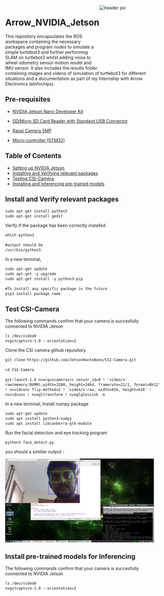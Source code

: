 <img src="https://github.com/AkshayLaddha943/Arrow_SensorFusion_turtlebot3/blob/main/Arrow.png" align="right" height="200" width="200" alt="header pic"/>

# Arrow_NVIDIA_Jetson

This repository encapsulates the ROS workspace containing the necessary packages and program nodes to simulate a simple turtlebot3 and further performing SLAM on turtlebot3 whilst adding noise to wheel odometry sensor motion model and IMU sensor. It also includes the results folder containing images and videos of simulation of turtlebot3 for different situations and a documentation as part of my Internship with Arrow Electronics (eInfochips).


## Pre-requisites

- [NVIDIA Jetson Nano Developer Kit](https://www.amazon.com/NVIDIA-Jetson-Nano-Developer-945-13450-0000-100/dp/B084DSDDLT?&linkCode=sl1&tag=visahuntercom-20&linkId=99ff9fe802cbd2869de7aea4cd737eb3&language=en_US&ref_=as_li_ss_tl)

- [SD/Micro SD Card Reader with Standard USB Connector](https://www.amazon.com/s?k=SD%2FMicro+SD+Card+Reader+with+Standard+USB+Connector&language=en_US&linkCode=sl2&linkId=557f29854731bf95060ad3bd7fb56455&tag=visahuntercom-20&ref=as_li_ss_tl)

- [Raspi Camera 5MP](https://www.raspberrypi.com/products/camera-module-v2/)

- [Micro-controller (STM32)](https://www.amazon.com/STM32-Nucleo-Development-STM32F446RE-NUCLEO-F446RE/dp/B01I8XLEM8/ref=asc_df_B01I8XLEM8/?tag=hyprod-20&linkCode=df0&hvadid=312363638090&hvpos=&hvnetw=g&hvrand=9282893380648728051&hvpone=&hvptwo=&hvqmt=&hvdev=c&hvdvcmdl=&hvlocint=&hvlocphy=9001847&hvtargid=pla-585245210378&psc=1)


## Table of Contents

* [Setting up NVIDIA Jetson](https://automaticaddison.com/how-to-set-up-the-nvidia-jetson-nano-developer-kit/)
* [Installing and Verifying relevant packages](https://github.com/AkshayLaddha943/Arrow_NVIDIA_Jetson#install-and-verify-relevant-packages)
* [Testing CSI-Camera](https://github.com/AkshayLaddha943/Arrow_NVIDIA_Jetson#test-csi-camera)
* [Installing and Inferencing pre-trained models](https://github.com/dusty-nv/jetson-inference)

 
 
## Install and Verify relevant packages

```
sudo apt-get install python3
sudo apt-get install gedit

```

Verify if the package has been correctly installed

```
which python3

#output should be
/usr/bin/python3

```
In a new terminal,

```
sudo apt-get update
sudo apt-get -y upgrade
sudo apt-get install -y python3-pip

#To install any specific package in the future
pip3 install package_name

```
 
## Test CSI-Camera

The following commands confirm that your camera is succesfully connected to NVIDIA Jetson
```
ls /dev/video0
nvgstcapture-1.0 --orientation=2

```

Clone the CSI camera github repository

```
git clone https://github.com/JetsonHacksNano/CSI-Camera.git

cd CSI-Camera

gst-launch-1.0 nvarguscamerasrc sensor_id=0 ! 'video/x-raw(memory:NVMM),width=3280, height=2464, framerate=21/1, format=NV12' ! nvvidconv flip-method=2 ! 'video/x-raw, width=816, height=616' ! nvvidconv ! nvegltransform ! nveglglessink -e

```

In a new terminal, Install numpy package

```
sudo apt-get update
sudo apt install python3-numpy
sudo apt install libcanberra-gtk-module

```

Run the facial detection and eye tracking program
```
python3 face_detect.py
```

you should a similiar output -

<img src="https://github.com/AkshayLaddha943/Arrow_NVIDIA_Jetson/blob/main/face_eye_akshay.png" width="480" alt="opencv_jetson"> 



## Install pre-trained models for Inferencing

The following commands confirm that your camera is succesfully connected to NVIDIA Jetson
```
ls /dev/video0
nvgstcapture-1.0 --orientation=2

```
